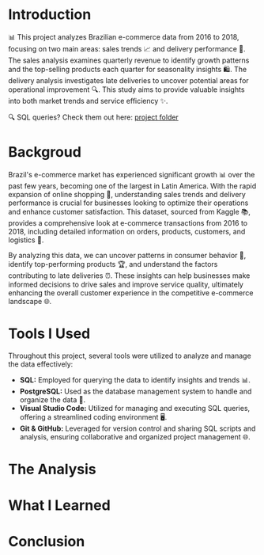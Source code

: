# Introduction
📊 This project analyzes Brazilian e-commerce data from 2016 to 2018, focusing on two main areas: sales trends 📈 and delivery performance 🚚. The sales analysis examines quarterly revenue to identify growth patterns and the top-selling products each quarter for seasonality insights 🛍️. The delivery analysis investigates late deliveries to uncover potential areas for operational improvement 🔍. This study aims to provide valuable insights into both market trends and service efficiency ✨.

🔍 SQL queries? Check them out here: [project folder](/project_sql/)
    
# Backgroud
Brazil's e-commerce market has experienced significant growth 📊 over the past few years, becoming one of the largest in Latin America. With the rapid expansion of online shopping 🛒, understanding sales trends and delivery performance is crucial for businesses looking to optimize their operations and enhance customer satisfaction. This dataset, sourced from Kaggle 📚, provides a comprehensive look at e-commerce transactions from 2016 to 2018, including detailed information on orders, products, customers, and logistics 🚚.

By analyzing this data, we can uncover patterns in consumer behavior 👥, identify top-performing products 🏆, and understand the factors contributing to late deliveries ⏰. These insights can help businesses make informed decisions to drive sales and improve service quality, ultimately enhancing the overall customer experience in the competitive e-commerce landscape 🌐.

# Tools I Used
Throughout this project, several tools were utilized to analyze and manage the data effectively:

- **SQL:** Employed for querying the data to identify insights and trends 📊.
- **PostgreSQL:** Used as the database management system to handle and organize the data 💾.
- **Visual Studio Code:** Utilized for managing and executing SQL queries, offering a streamlined coding environment 🖥️.
- **Git & GitHub:** Leveraged for version control and sharing SQL scripts and analysis, ensuring collaborative and organized project management 🌐.

# The Analysis

# What I Learned

# Conclusion